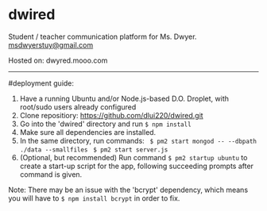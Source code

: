 # dwired
Student / teacher communication platform for Ms. Dwyer.
msdwyerstuy@gmail.com

Hosted on: 
dwyred.mooo.com

-------

#deployment guide:
1. Have a running Ubuntu and/or Node.js-based D.O. Droplet, with root/sudo users already configured
2. Clone repositiory: https://github.com/dlui220/dwired.git
3. Go into the 'dwired' directory and run ```$ npm install```
4. Make sure all dependencies are installed.
5. In the same directory, run commands:
``` $ pm2 start mongod -- --dbpath ./data --smallfiles``` 
``` $ pm2 start server.js```
6. (Optional, but recommended) Run command ```$ pm2 startup ubuntu``` to create a start-up script for the app, following succeeding prompts after command is given.

Note: There may be an issue with the 'bcrypt' dependency, which means you will have to ```$ npm install bcrypt``` in order to fix.



